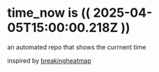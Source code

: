 # time_now is (( 2025-04-05T15:00:00.218Z ))

an automated repo that shows the currnent time

inspired by [breakingheatmap](https://github.com/breakingheatmap/breakingheatmap)